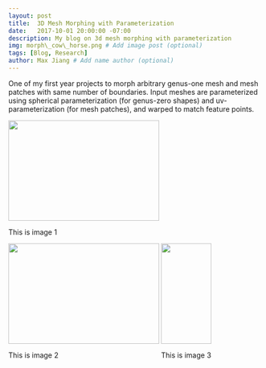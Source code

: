 ```yaml
---
layout: post
title:  3D Mesh Morphing with Parameterization
date:   2017-10-01 20:00:00 -07:00
description: My blog on 3d mesh morphing with parameterization 
img: morph\_cow\_horse.png # Add image post (optional)
tags: [Blog, Research]
author: Max Jiang # Add name author (optional)
---
```


One of my first year projects to morph arbitrary genus-one mesh and mesh patches with same number of boundaries. Input meshes are parameterized using spherical parameterization (for genus-zero shapes) and uv-parameterization (for mesh patches), and warped to match feature points. 

<head>
<meta charset=utf-8 />
<title></title>
<style>
div.container {
display:inline-block;
}

p {
text-align:center;
}
</style>
</head>
<body>
<div class="container">
<img src="{{site.baseurl}}/assets/img/cmcf.gif" height="200" width="300" />
<p>This is image 1</p>
</div>
<div class="container">
<img class="middle-img" src="{{site.baseurl}}/assets/img/horse_cow_morph.gif"/ height="200" width="300" />
<p>This is image 2</p>
</div>
<div class="container">
<img src="{{site.baseurl}}/assets/img/head_morph_cropped.gif" height="200" width="100" />
<p>This is image 3</p>
</div>
</div>
</body>

